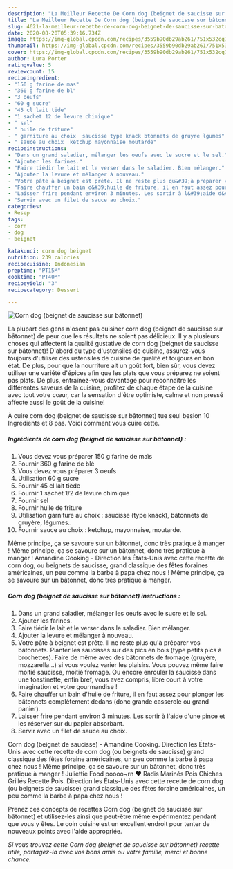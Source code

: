 ```yaml
---
description: "La Meilleur Recette De Corn dog (beignet de saucisse sur bâtonnet)"
title: "La Meilleur Recette De Corn dog (beignet de saucisse sur bâtonnet)"
slug: 4621-la-meilleur-recette-de-corn-dog-beignet-de-saucisse-sur-batonnet
date: 2020-08-20T05:39:16.734Z
image: https://img-global.cpcdn.com/recipes/3559b90db29ab261/751x532cq70/corn-dog-beignet-de-saucisse-sur-batonnet-photo-principale-de-la-recette.jpg
thumbnail: https://img-global.cpcdn.com/recipes/3559b90db29ab261/751x532cq70/corn-dog-beignet-de-saucisse-sur-batonnet-photo-principale-de-la-recette.jpg
cover: https://img-global.cpcdn.com/recipes/3559b90db29ab261/751x532cq70/corn-dog-beignet-de-saucisse-sur-batonnet-photo-principale-de-la-recette.jpg
author: Lura Porter
ratingvalue: 5
reviewcount: 15
recipeingredient:
- "150 g farine de mas"
- "360 g farine de bl"
- "3 oeufs"
- "60 g sucre"
- "45 cl lait tide"
- "1 sachet 12 de levure chimique"
- " sel"
- " huile de friture"
- " garniture au choix  saucisse type knack btonnets de gruyre lgumes"
- " sauce au choix  ketchup mayonnaise moutarde"
recipeinstructions:
- "Dans un grand saladier, mélanger les oeufs avec le sucre et le sel."
- "Ajouter les farines."
- "Faire tiédir le lait et le verser dans le saladier. Bien mélanger."
- "Ajouter la levure et mélanger à nouveau."
- "Votre pâte à beignet est prête. Il ne reste plus qu&#39;à préparer vos bâtonnets. Planter les saucisses sur des pics en bois (type petits pics à brochettes). Faire de même avec des bâtonnets de fromage (gruyère, mozzarella...) si vous voulez varier les plaisirs. Vous pouvez même faire moitié saucisse, moitié fromage. Ou encore enrouler la saucisse dans une toastinette, enfin bref, vous avez compris, libre court à votre imagination et votre gourmandise !"
- "Faire chauffer un bain d&#39;huile de friture, il en faut assez pour plonger les bâtonnets complètement dedans (donc grande casserole ou grand panier)."
- "Laisser frire pendant environ 3 minutes. Les sortir à l&#39;aide d&#39;une pince et les réserver sur du papier absorbant."
- "Servir avec un filet de sauce au choix."
categories:
- Resep
tags:
- corn
- dog
- beignet

katakunci: corn dog beignet 
nutrition: 239 calories
recipecuisine: Indonesian
preptime: "PT15M"
cooktime: "PT40M"
recipeyield: "3"
recipecategory: Dessert

---
```



![Corn dog (beignet de saucisse sur bâtonnet)](https://img-global.cpcdn.com/recipes/3559b90db29ab261/751x532cq70/corn-dog-beignet-de-saucisse-sur-batonnet-photo-principale-de-la-recette.jpg)

La plupart des gens n'osent pas cuisiner corn dog (beignet de saucisse sur bâtonnet) de peur que les résultats ne soient pas délicieux. Il y a plusieurs choses qui affectent la qualité gustative de corn dog (beignet de saucisse sur bâtonnet)! D'abord du type d'ustensiles de cuisine, assurez-vous toujours d'utiliser des ustensiles de cuisine de qualité et toujours en bon état. De plus, pour que la nourriture ait un goût fort, bien sûr, vous devez utiliser une variété d'épices afin que les plats que vous préparez ne soient pas plats. De plus, entraînez-vous davantage pour reconnaître les différentes saveurs de la cuisine, profitez de chaque étape de la cuisine avec tout votre cœur, car la sensation d'être optimiste, calme et non pressé affecte aussi le goût de la cuisine!

<!--inarticleads1-->

À cuire corn dog (beignet de saucisse sur bâtonnet) tue seul besion 10 Ingrédients et 8 pas. Voici comment vous cuire cette.

##### Ingrédients de corn dog (beignet de saucisse sur bâtonnet) :

1. Vous devez vous préparer 150 g farine de maïs
1. Fournir 360 g farine de blé
1. Vous devez vous préparer 3 oeufs
1. Utilisation 60 g sucre
1. Fournir 45 cl lait tiède
1. Fournir 1 sachet 1/2 de levure chimique
1. Fournir  sel
1. Fournir  huile de friture
1. Utilisation  garniture au choix : saucisse (type knack), bâtonnets de gruyère, légumes..
1. Fournir  sauce au choix : ketchup, mayonnaise, moutarde.


Même principe, ça se savoure sur un bâtonnet, donc très pratique à manger ! Même principe, ça se savoure sur un bâtonnet, donc très pratique à manger ! Amandine Cooking - Direction les États-Unis avec cette recette de corn dog, ou beignets de saucisse, grand classique des fêtes foraines américaines, un peu comme la barbe à papa chez nous ! Même principe, ça se savoure sur un bâtonnet, donc très pratique à manger. 

<!--inarticleads2-->

##### Corn dog (beignet de saucisse sur bâtonnet) instructions :

1. Dans un grand saladier, mélanger les oeufs avec le sucre et le sel.
1. Ajouter les farines.
1. Faire tiédir le lait et le verser dans le saladier. Bien mélanger.
1. Ajouter la levure et mélanger à nouveau.
1. Votre pâte à beignet est prête. Il ne reste plus qu&#39;à préparer vos bâtonnets. Planter les saucisses sur des pics en bois (type petits pics à brochettes). Faire de même avec des bâtonnets de fromage (gruyère, mozzarella...) si vous voulez varier les plaisirs. Vous pouvez même faire moitié saucisse, moitié fromage. Ou encore enrouler la saucisse dans une toastinette, enfin bref, vous avez compris, libre court à votre imagination et votre gourmandise !
1. Faire chauffer un bain d&#39;huile de friture, il en faut assez pour plonger les bâtonnets complètement dedans (donc grande casserole ou grand panier).
1. Laisser frire pendant environ 3 minutes. Les sortir à l&#39;aide d&#39;une pince et les réserver sur du papier absorbant.
1. Servir avec un filet de sauce au choix.


Corn dog (beignet de saucisse) - Amandine Cooking. Direction les États-Unis avec cette recette de corn dog (ou beignets de saucisse) grand classique des fêtes foraine américaines, un peu comme la barbe à papa chez nous ! Même principe, ça se savoure sur un bâtonnet, donc très pratique à manger ! Juliettie Food poooo~rn ♥ Radis Marinés Pois Chiches Grillés Recette Pois. Direction les États-Unis avec cette recette de corn dog (ou beignets de saucisse) grand classique des fêtes foraine américaines, un peu comme la barbe à papa chez nous ! 

<!--inarticleads1-->

<p>
Prenez ces concepts de recettes Corn dog (beignet de saucisse sur bâtonnet) et utilisez-les ainsi que peut-être même expérimentez pendant que vous y êtes. Le coin cuisine est un excellent endroit pour tenter de nouveaux points avec l'aide appropriée.
</p>

<p>
<i>Si vous trouvez cette Corn dog (beignet de saucisse sur bâtonnet) recette utile, partagez-la avec vos bons amis ou votre famille, merci et bonne chance.</i>
</p>
